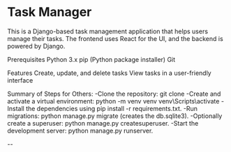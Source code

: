 
# Task Manager
This is a Django-based task management application that helps users manage their tasks. The frontend uses React for the UI, and the backend is powered by Django.

Prerequisites
Python 3.x
pip (Python package installer)
Git

Features
Create, update, and delete tasks
View tasks in a user-friendly interface

Summary of Steps for Others:
-Clone the repository: git clone <repo-url>
-Create and activate a virtual environment:
    python -m venv venv
    venv\Scripts\activate
-Install the dependencies using pip install -r requirements.txt.
-Run migrations: python manage.py migrate (creates the db.sqlite3).
-Optionally create a superuser: python manage.py createsuperuser.
-Start the development server: python manage.py runserver.

--
